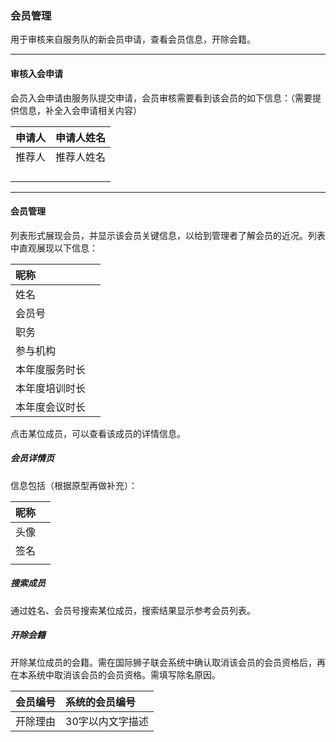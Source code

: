 ### 会员管理

用于审核来自服务队的新会员申请，查看会员信息，开除会籍。

---

#### 审核入会申请

会员入会申请由服务队提交申请，会员审核需要看到该会员的如下信息：（需要提供信息，补全入会申请相关内容）

| 申请人 | 申请人姓名 |
| :--- | :--- |
| 推荐人 | 推荐人姓名 |
|  |  |
|  |  |
|  |  |
|  |  |

---

#### 会员管理

列表形式展现会员，并显示该会员关键信息，以给到管理者了解会员的近况。列表中直观展现以下信息：

| 昵称 |  |
| :--- | :--- |
| 姓名 |  |
| 会员号 |  |
| 职务 |  |
| 参与机构 |  |
| 本年度服务时长 |  |
| 本年度培训时长 |  |
| 本年度会议时长 |  |

点击某位成员，可以查看该成员的详情信息。

##### 会员详情页

信息包括（根据原型再做补充）：

| 昵称 |  |
| :--- | :--- |
| 头像 |  |
| 签名 |  |
|  |  |

##### 搜索成员

通过姓名、会员号搜索某位成员，搜索结果显示参考会员列表。

##### 开除会籍

开除某位成员的会籍。需在国际狮子联会系统中确认取消该会员的会员资格后，再在本系统中取消该会员的会员资格。需填写除名原因。

| 会员编号 | 系统的会员编号 |
| :--- | :--- |
| 开除理由 | 30字以内文字描述 |



